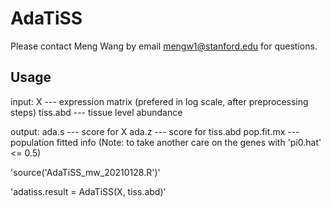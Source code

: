 # AdaTiSS
Please contact Meng Wang by email <mengw1@stanford.edu> for questions. 

## Usage
input: 
X --- expression matrix (prefered in log scale, after preprocessing steps)
tiss.abd --- tissue level abundance
       
output: 
ada.s --- score for X
ada.z --- score for tiss.abd
pop.fit.mx --- population fitted info (Note: to take another care on the genes with 'pi0.hat' <= 0.5)

'source('AdaTiSS_mw_20210128.R')'

'adatiss.result = AdaTiSS(X, tiss.abd)'
